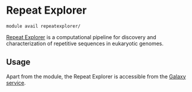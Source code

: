 # Repeat Explorer 

    module avail repeatexplorer/

[Repeat Explorer](http://repeatexplorer.umbr.cas.cz/) is a computational pipeline for discovery and characterization of repetitive sequences in eukaryotic genomes. 

## Usage

Apart from the module, the Repeat Explorer is accessible from the [Galaxy service](/related/galaxy).









